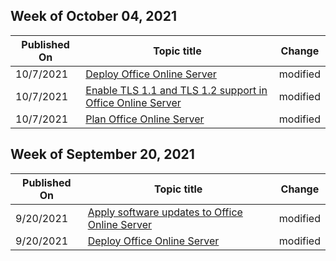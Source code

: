 <!-- This file is generated automatically each week. Changes made to this file will be overwritten.-->



## Week of October 04, 2021


| Published On |Topic title | Change |
|------|------------|--------|
| 10/7/2021 | [Deploy Office Online Server](/OfficeOnlineServer/deploy-office-online-server) | modified |
| 10/7/2021 | [Enable TLS 1.1 and TLS 1.2 support in Office Online Server](/OfficeOnlineServer/enable-tls-1-1-and-tls-1-2-support-in-office-online-server) | modified |
| 10/7/2021 | [Plan Office Online Server](/OfficeOnlineServer/plan-office-online-server) | modified |


## Week of September 20, 2021


| Published On |Topic title | Change |
|------|------------|--------|
| 9/20/2021 | [Apply software updates to Office Online Server](/OfficeOnlineServer/apply-software-updates-to-office-online-server) | modified |
| 9/20/2021 | [Deploy Office Online Server](/OfficeOnlineServer/deploy-office-online-server) | modified |
